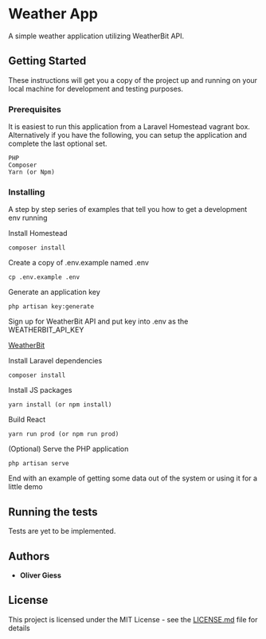 # Weather App

A simple weather application utilizing WeatherBit API.

## Getting Started

These instructions will get you a copy of the project up and running on your local machine for development and testing purposes.

### Prerequisites

It is easiest to run this application from a Laravel Homestead vagrant box. Alternatively if you have the following, you can setup the application and complete the last optional set. 

```
PHP
Composer
Yarn (or Npm)
```

### Installing

A step by step series of examples that tell you how to get a development env running

Install Homestead

```
composer install
```

Create a copy of .env.example named .env

```
cp .env.example .env
```

Generate an application key

```
php artisan key:generate
```

Sign up for WeatherBit API and put key into .env as the WEATHERBIT_API_KEY

[WeatherBit](https://www.weatherbit.io/account/create)

Install Laravel dependencies

```
composer install
```

Install JS packages

```
yarn install (or npm install)
```

Build React

```
yarn run prod (or npm run prod)
```

(Optional) Serve the PHP application

```
php artisan serve
```

End with an example of getting some data out of the system or using it for a little demo

## Running the tests

Tests are yet to be implemented.

## Authors

* **Oliver Giess**

## License

This project is licensed under the MIT License - see the [LICENSE.md](LICENSE.md) file for details
